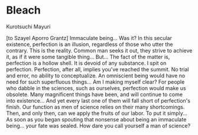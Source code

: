 # Bleach

Kurotsuchi Mayuri

[to Szayel Aporro Grantz] Immaculate being... Was it? In this secular existence, perfection is an illusion, regardless of those who utter the contrary. This is the reality. Common man seeks it out, they strive to achieve it, as if it were some tangible thing... But... The fact of the matter is, perfection is a hollow shell. It is devoid of any substance. I spit on perfection. Perfection, after all, implies you've reached the summit. No trial and error, no ability to conceptualize. An omniscient being would have no need for such superfluous things... Am I making myself clear? For people who dabble in the sciences, such as ourselves, perfection would make us obsolete. Many magnificent things have been, and will continue to come into existence... And yet every last one of them will fall short of perfection's finish. Our function as men of science relies on their many shortcomings. Then, and only then, can we apply the fruits of our labor. To put it simply... As soon as you began spouting that nonsense about being an immaculate being... your fate was sealed. How dare you call yourself a man of science?